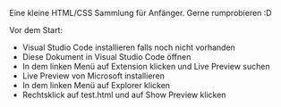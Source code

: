 Eine kleine HTML/CSS Sammlung für Anfänger.
Gerne rumprobieren :D


Vor dem Start:

- Visual Studio Code installieren falls noch nicht vorhanden
- Diese Dokument in Visual Studio Code öffnen
- In dem linken Menü auf Extension klicken und Live Preview suchen 
- Live Preview von Microsoft installieren
- In dem linken Menü auf Explorer klicken
- Rechtsklick auf test.html und auf Show Preview klicken